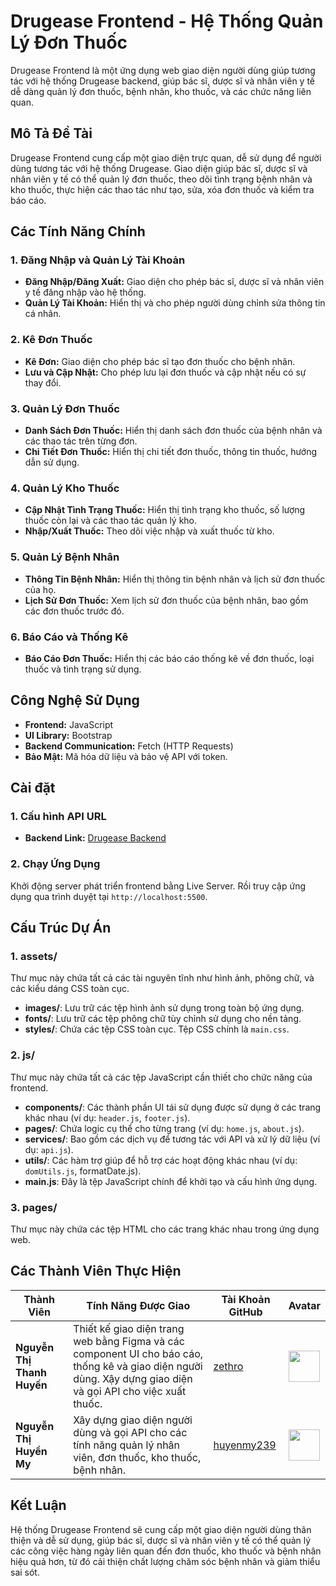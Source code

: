 # Drugease Frontend - Hệ Thống Quản Lý Đơn Thuốc

Drugease Frontend là một ứng dụng web giao diện người dùng giúp tương tác với hệ thống Drugease backend, giúp bác sĩ, dược sĩ và nhân viên y tế dễ dàng quản lý đơn thuốc, bệnh nhân, kho thuốc, và các chức năng liên quan.

## Mô Tả Đề Tài

Drugease Frontend cung cấp một giao diện trực quan, dễ sử dụng để người dùng tương tác với hệ thống Drugease. Giao diện giúp bác sĩ, dược sĩ và nhân viên y tế có thể quản lý đơn thuốc, theo dõi tình trạng bệnh nhân và kho thuốc, thực hiện các thao tác như tạo, sửa, xóa đơn thuốc và kiểm tra báo cáo.

## Các Tính Năng Chính

### 1. Đăng Nhập và Quản Lý Tài Khoản
- **Đăng Nhập/Đăng Xuất:** Giao diện cho phép bác sĩ, dược sĩ và nhân viên y tế đăng nhập vào hệ thống.
- **Quản Lý Tài Khoản:** Hiển thị và cho phép người dùng chỉnh sửa thông tin cá nhân.

### 2. Kê Đơn Thuốc
- **Kê Đơn:** Giao diện cho phép bác sĩ tạo đơn thuốc cho bệnh nhân.
- **Lưu và Cập Nhật:** Cho phép lưu lại đơn thuốc và cập nhật nếu có sự thay đổi.

### 3. Quản Lý Đơn Thuốc
- **Danh Sách Đơn Thuốc:** Hiển thị danh sách đơn thuốc của bệnh nhân và các thao tác trên từng đơn.
- **Chi Tiết Đơn Thuốc:** Hiển thị chi tiết đơn thuốc, thông tin thuốc, hướng dẫn sử dụng.

### 4. Quản Lý Kho Thuốc
- **Cập Nhật Tình Trạng Thuốc:** Hiển thị tình trạng kho thuốc, số lượng thuốc còn lại và các thao tác quản lý kho.
- **Nhập/Xuất Thuốc:** Theo dõi việc nhập và xuất thuốc từ kho.

### 5. Quản Lý Bệnh Nhân
- **Thông Tin Bệnh Nhân:** Hiển thị thông tin bệnh nhân và lịch sử đơn thuốc của họ.
- **Lịch Sử Đơn Thuốc:** Xem lịch sử đơn thuốc của bệnh nhân, bao gồm các đơn thuốc trước đó.

### 6. Báo Cáo và Thống Kê
- **Báo Cáo Đơn Thuốc:** Hiển thị các báo cáo thống kê về đơn thuốc, loại thuốc và tình trạng sử dụng.

## Công Nghệ Sử Dụng

- **Frontend:** JavaScript
- **UI Library:** Bootstrap
- **Backend Communication:** Fetch (HTTP Requests)
- **Bảo Mật:** Mã hóa dữ liệu và bảo vệ API với token.


## Cài đặt

### 1. Cấu hình API URL

- **Backend Link:** [Drugease Backend](https://github.com/huyenmy239/drugease-be)

### 2. Chạy Ứng Dụng

Khởi động server phát triển frontend bằng Live Server. Rồi truy cập ứng dụng qua trình duyệt tại `http://localhost:5500`.

## Cấu Trúc Dự Án

### 1. **assets/**
Thư mục này chứa tất cả các tài nguyên tĩnh như hình ảnh, phông chữ, và các kiểu dáng CSS toàn cục.

- **images/**:  Lưu trữ các tệp hình ảnh sử dụng trong toàn bộ ứng dụng.
- **fonts/**: Lưu trữ các tệp phông chữ tùy chỉnh sử dụng cho nền tảng.
- **styles/**: Chứa các tệp CSS toàn cục. Tệp CSS chính là `main.css`.

### 2. **js/**
Thư mục này chứa tất cả các tệp JavaScript cần thiết cho chức năng của frontend.

- **components/**: Các thành phần UI tái sử dụng được sử dụng ở các trang khác nhau (ví dụ: `header.js`, `footer.js`).
- **pages/**: Chứa logic cụ thể cho từng trang (ví dụ: `home.js`, `about.js`).
- **services/**: Bao gồm các dịch vụ để tương tác với API và xử lý dữ liệu (ví dụ: `api.js`).
- **utils/**: Các hàm trợ giúp để hỗ trợ các hoạt động khác nhau (ví dụ: `domUtils.js`, formatDate.js).
- **main.js**: Đây là tệp JavaScript chính để khởi tạo và cấu hình ứng dụng.

### 3. **pages/**
Thư mục này chứa các tệp HTML cho các trang khác nhau trong ứng dụng web.

## Các Thành Viên Thực Hiện

| Thành Viên                  | Tính Năng Được Giao                                                         | Tài Khoản GitHub                  | Avatar                                |
|------------------------------|----------------------------------------------------------------------------|-----------------------------------|---------------------------------------|
| **Nguyễn Thị Thanh Huyến**   | Thiết kế giao diện trang web bằng Figma và các component UI cho báo cáo, thống kê và giao diện người dùng. Xậy dựng giao diện và gọi API cho việc xuất thuốc. | [zethro](https://github.com/zethro) | <img src="https://avatars.githubusercontent.com/zethro" width="50" height="50" /> |
| **Nguyễn Thị Huyền My**      | Xây dựng giao diện người dùng và gọi API cho các tính năng quản lý nhân viên, đơn thuốc, kho thuốc, bệnh nhân. | [huyenmy239](https://github.com/huyenmy239) | <img src="https://avatars.githubusercontent.com/huyenmy239" width="50" height="50" /> |



## Kết Luận

Hệ thống Drugease Frontend sẽ cung cấp một giao diện người dùng thân thiện và dễ sử dụng, giúp bác sĩ, dược sĩ và nhân viên y tế có thể quản lý các công việc hàng ngày liên quan đến đơn thuốc, kho thuốc và bệnh nhân hiệu quả hơn, từ đó cải thiện chất lượng chăm sóc bệnh nhân và giảm thiểu sai sót.
